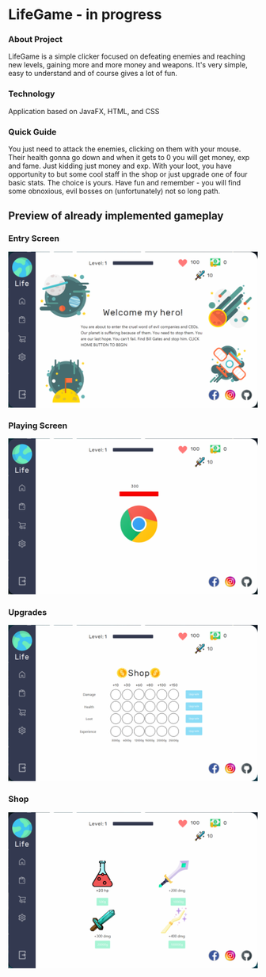 # LifeGame - in progress

### About Project
LifeGame is a simple clicker focused on defeating enemies and reaching
new levels, gaining more and more money and weapons. It's very simple, easy
to understand and of course gives a lot of fun.

### Technology 
Application based on JavaFX, HTML, and CSS

### Quick Guide
You just need to attack the enemies, clicking on them with your mouse. Their health gonna go down and when it gets to
0 you will get money, exp and fame. Just kidding just money and exp. With your loot, you have opportunity to but some cool
staff in the shop or just upgrade one of four basic stats. The choice is yours. Have fun and remember - you will find some obnoxious,
evil bosses on (unfortunately) not so long path.

## Preview of already implemented gameplay

### Entry Screen

![Alt text](src/img/fot1.png?raw=true "Optional Title")

### Playing Screen

![Alt text](src/img/fot2.png?raw=true "Optional Title")


### Upgrades

![Alt text](src/img/fot3.png?raw=true "Optional Title")


### Shop

![Alt text](src/img/fot4.png?raw=true "Optional Title")

